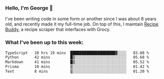 ### Hello, I'm George 👋

I've been writing code in some form or another since I was about 8 years old, and recently made it my full-time job. On top of this, I maintain [Recipe Buddy](https://github.com/georgegebbett/recipe-buddy), a recipe scraper that interfaces with Grocy.  

<!--
**georgegebbett/georgegebbett** is a ✨ _special_ ✨ repository because its `README.md` (this file) appears on your GitHub profile.

Here are some ideas to get you started:

- 🔭 I’m currently working on ...
- 🌱 I’m currently learning ...
- 👯 I’m looking to collaborate on ...
- 🤔 I’m looking for help with ...
- 💬 Ask me about ...
- 📫 How to reach me: ...
- 😄 Pronouns: ...
- ⚡ Fun fact: ...
-->

### What I've been up to this week:
<!--START_SECTION:waka-->

```txt
TypeScript   10 hrs 19 mins  ████████████████████▓░░░░   83.08 %
Python       42 mins         █▒░░░░░░░░░░░░░░░░░░░░░░░   05.68 %
Markdown     41 mins         █▒░░░░░░░░░░░░░░░░░░░░░░░   05.52 %
Prisma       10 mins         ▒░░░░░░░░░░░░░░░░░░░░░░░░   01.42 %
Text         8 mins          ▒░░░░░░░░░░░░░░░░░░░░░░░░   01.20 %
```

<!--END_SECTION:waka-->
